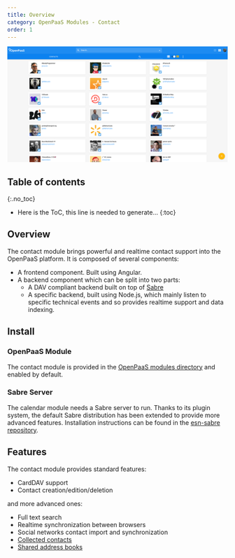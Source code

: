```yaml
---
title: Overview
category: OpenPaaS Modules - Contact
order: 1
---
```


![The contact module](/images/modules/contact/contact.png)

## Table of contents
{:.no_toc}

* Here is the ToC, this line is needed to generate...
{:toc}

## Overview

The contact module brings powerful and realtime contact support into the OpenPaaS platform.
It is composed of several components:

- A frontend component. Built using Angular.
- A backend component which can be split into two parts:
  - A DAV compliant backend built on top of [Sabre](http://sabre.io/)
  - A specific backend, built using Node.js, which mainly listen to specific technical events and so provides realtime support and data indexing.

## Install

### OpenPaaS Module

The contact module is provided in the [OpenPaaS modules directory](https://ci.linagora.com/linagora/lgs/openpaas/esn/modules/linagora.esn.contact) and enabled by default.

### Sabre Server

The calendar module needs a Sabre server to run. Thanks to its plugin system, the default Sabre distribution has been extended to provide more advanced features. Installation instructions can be found in the [esn-sabre repository](https://ci.linagora.com/linagora/lgs/openpaas/esn-sabre/blob/master/README.md).

## Features

The contact module provides standard features:

- CardDAV support
- Contact creation/edition/deletion

and more advanced ones:

- Full text search
- Realtime synchronization between browsers
- Social networks contact import and synchronization
- [Collected contacts](/modules/contact/collected/)
- [Shared address books](/modules/contact/shared/)
